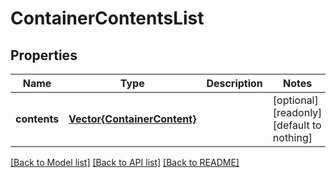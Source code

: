 # ContainerContentsList


## Properties
Name | Type | Description | Notes
------------ | ------------- | ------------- | -------------
**contents** | [**Vector{ContainerContent}**](ContainerContent.md) |  | [optional] [readonly] [default to nothing]


[[Back to Model list]](../README.md#models) [[Back to API list]](../README.md#api-endpoints) [[Back to README]](../README.md)


